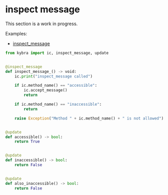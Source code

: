 # inspect message

This section is a work in progress.

Examples:

-   [inspect_message](https://github.com/demergent-labs/kybra/tree/main/examples/inspect_message)

```python
from kybra import ic, inspect_message, update


@inspect_message
def inspect_message_() -> void:
    ic.print("inspect_message called")

    if ic.method_name() == "accessible":
        ic.accept_message()
        return

    if ic.method_name() == "inaccessible":
        return

    raise Exception("Method " + ic.method_name() + " is not allowed")


@update
def accessible() -> bool:
    return True


@update
def inaccessible() -> bool:
    return False


@update
def also_inaccessible() -> bool:
    return False
```
